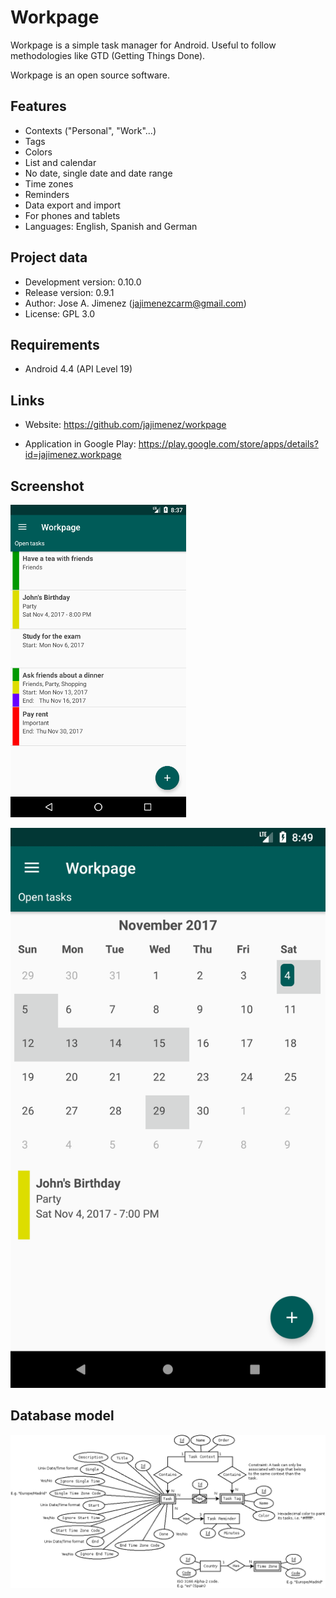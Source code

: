 Workpage
========
Workpage is a simple task manager for Android. Useful to
follow methodologies like GTD (Getting Things Done).

Workpage is an open source software.

Features
--------
* Contexts ("Personal", "Work"...)
* Tags
* Colors
* List and calendar
* No date, single date and date range
* Time zones
* Reminders
* Data export and import
* For phones and tablets
* Languages: English, Spanish and German

Project data
------------
* Development version: 0.10.0
* Release version: 0.9.1
* Author: Jose A. Jimenez (jajimenezcarm@gmail.com)
* License: GPL 3.0

Requirements
------------
* Android 4.4 (API Level 19)

Links
-----
* Website:
  https://github.com/jajimenez/workpage

* Application in Google Play:
  https://play.google.com/store/apps/details?id=jajimenez.workpage

Screenshot
----------
![Screenshot](media/readme_screenshot_1.png)

![Screenshot](media/readme_screenshot_2.png)

Database model
--------------
![Screenshot](doc/database.png)
